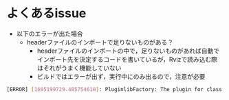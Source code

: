 # よくあるissue

- 以下のエラーが出た場合
  - headerファイルのインポートで足りないものがある？
    - headerファイルのインポートの中で，足りないものがあれば自動でインポート先を決定するコードを書いているが，Rvizで読み込む際はそれがうまく機能していない
    - ビルドではエラーが出ず，実行中にのみ出るので，注意が必要

```bash
[ERROR] [1695199729.485754610]: PluginlibFactory: The plugin for class 'tam_hsr_controller/HSRTalker' failed to load.  Error: Failed to load library /home/yuga/ros_ws/hsrc_ws/devel/lib/libhsr_talker_lib.so. Make sure that you are calling the PLUGINLIB_EXPORT_CLASS macro in the library code, and that names are consistent between this macro and your XML. Error string: Could not load library (Poco exception = /home/yuga/ros_ws/hsrc_ws/devel/lib/libhsr_talker_lib.so: undefined symbol: _ZN18tam_hsr_controller16PublisherExampleD1Ev)
```
